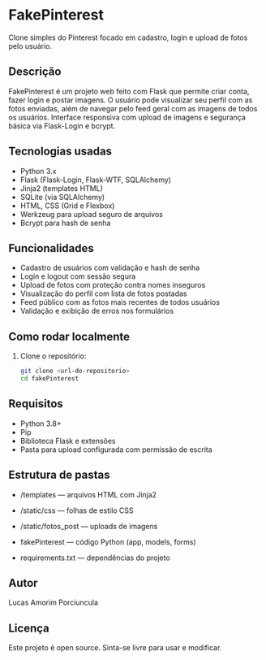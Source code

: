 # FakePinterest

Clone simples do Pinterest focado em cadastro, login e upload de fotos pelo usuário.

## Descrição

FakePinterest é um projeto web feito com Flask que permite criar conta, fazer login e postar imagens. O usuário pode visualizar seu perfil com as fotos enviadas, além de navegar pelo feed geral com as imagens de todos os usuários. Interface responsiva com upload de imagens e segurança básica via Flask-Login e bcrypt.

## Tecnologias usadas

- Python 3.x
- Flask (Flask-Login, Flask-WTF, SQLAlchemy)
- Jinja2 (templates HTML)
- SQLite (via SQLAlchemy)
- HTML, CSS (Grid e Flexbox)
- Werkzeug para upload seguro de arquivos
- Bcrypt para hash de senha

## Funcionalidades

- Cadastro de usuários com validação e hash de senha
- Login e logout com sessão segura
- Upload de fotos com proteção contra nomes inseguros
- Visualização do perfil com lista de fotos postadas
- Feed público com as fotos mais recentes de todos usuários
- Validação e exibição de erros nos formulários

## Como rodar localmente

1. Clone o repositório:
   ```bash
   git clone <url-do-repositorio>
   cd fakePinterest
    ```

## Requisitos
- Python 3.8+
- Pip
- Biblioteca Flask e extensões
- Pasta para upload configurada com permissão de escrita

## Estrutura de pastas
- /templates — arquivos HTML com Jinja2

- /static/css — folhas de estilo CSS

- /static/fotos_post — uploads de imagens

- fakePinterest — código Python (app, models, forms)

- requirements.txt — dependências do projeto

## Autor
Lucas Amorim Porciuncula

## Licença
Este projeto é open source. Sinta-se livre para usar e modificar.


